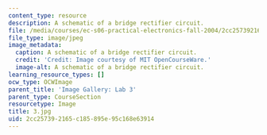 ```yaml
---
content_type: resource
description: A schematic of a bridge rectifier circuit.
file: /media/courses/ec-s06-practical-electronics-fall-2004/2cc257392165c185895e95c168e63914_3.jpg
file_type: image/jpeg
image_metadata:
  caption: A schematic of a bridge rectifier circuit.
  credit: 'Credit: Image courtesy of MIT OpenCourseWare.'
  image-alt: A schematic of a bridge rectifier circuit.
learning_resource_types: []
ocw_type: OCWImage
parent_title: 'Image Gallery: Lab 3'
parent_type: CourseSection
resourcetype: Image
title: 3.jpg
uid: 2cc25739-2165-c185-895e-95c168e63914
---
```

